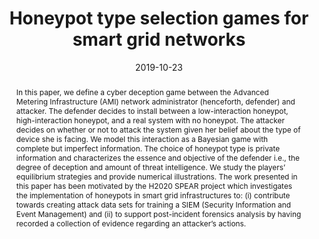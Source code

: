 ---
title: "Honeypot type selection games for smart grid networks"
abstract: "In this paper, we define a cyber deception game between the Advanced Metering Infrastructure (AMI) network administrator (henceforth, defender) and attacker. The defender decides to install between a low-interaction honeypot, high-interaction honeypot, and a real system with no honeypot. The attacker decides on whether or not to attack the system given her belief about the type of device she is facing. We model this interaction as a Bayesian game with complete but imperfect information. The choice of honeypot type is private information and characterizes the essence and objective of the defender i.e., the degree of deception and amount of threat intelligence. We study the players’ equilibrium strategies and provide numerical illustrations. The work presented in this paper has been motivated by the H2020 SPEAR project which investigates the implementation of honeypots in smart grid infrastructures to: (i) contribute towards creating attack data sets for training a SIEM (Security Information and Event Management) and (ii) to support post-incident forensics analysis by having recorded a collection of evidence regarding an attacker’s actions."
collection: publications
permalink: /publication/boumkheld2019honeypot
date: 2019-10-23
venue: '10th Conference on Decision and Game Theory for Security'
paperurl: '/files/pdf/papers/boumkheld2019honeypot.pdf'
link: 'https://doi.org/10.1007/978-3-030-32430-8_6'
slidesurl: '/files/pdf/slides/boumkheld2019honeypot-slides.pdf'
citation: 'Nadia Boumkheld, Sakshyam Panda, Stefan Rass, Emmanouil Panaousis (2019). &quot;Honeypot type selection games for smart grid networks.&quot; <i>10th Conference on Decision and Game Theory for Security (Gamesec 2019)</i>'
---